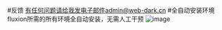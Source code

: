 
#反馈
有任何问题请给我发电子邮件admin@web-dark.cn
#全自动安装环境
fluxion所需的所有环境全自动安装，无需人工干预
![image](https://user-images.githubusercontent.com/54384337/116007949-1687b700-a5c7-11eb-9a1f-cdb347b94a38.png)
